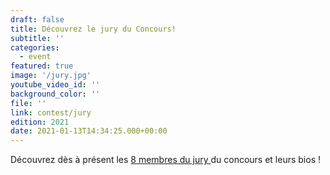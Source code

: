 ```yaml
---
draft: false
title: Découvrez le jury du Concours!
subtitle: ''
categories:
  - event
featured: true
image: '/jury.jpg'
youtube_video_id: ''
background_color: ''
file: ''
link: contest/jury
edition: 2021
date: 2021-01-13T14:34:25.000+00:00
---
```


Découvrez dès à présent les [8 membres du jury ](https://www.positive-future.org/fr/contest/jury)du concours et leurs bios !
